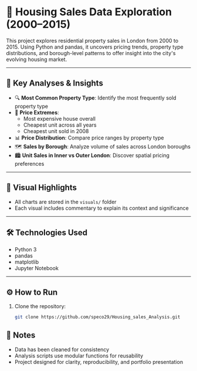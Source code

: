 # 🏡 Housing Sales Data Exploration (2000–2015)

This project explores residential property sales in London from 2000 to 2015. Using Python and pandas, it uncovers pricing trends, property type distributions, and borough-level patterns to offer insight into the city's evolving housing market.
   
---  
   
## 🧮 Key Analyses & Insights

- 🔍 **Most Common Property Type**: Identify the most frequently sold property type
- 💸 **Price Extremes**:
  - Most expensive house overall
  - Cheapest unit across all years
  - Cheapest unit sold in 2008
- 📊 **Price Distribution**: Compare price ranges by property type
- 🗺️ **Sales by Borough**: Analyze volume of sales across London boroughs
- 🏙️ **Unit Sales in Inner vs Outer London**: Discover spatial pricing preferences

---

## 📸 Visual Highlights

- All charts are stored in the `visuals/` folder
- Each visual includes commentary to explain its context and significance

---

## 🛠️ Technologies Used

- Python 3
- pandas
- matplotlib
- Jupyter Notebook

---

## ⚙️ How to Run

1. Clone the repository:
   ```bash
   git clone https://github.com/speco29/Housing_sales_Analysis.git
    ```

## 📌 Notes
- Data has been cleaned for consistency
- Analysis scripts use modular functions for reusability
- Project designed for clarity, reproducibility, and portfolio presentation
